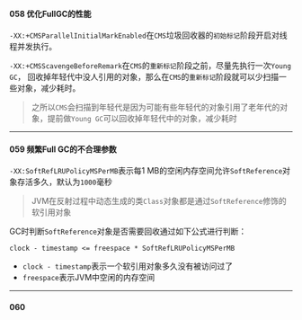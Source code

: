 #### 058 优化FullGC的性能

`-XX:+CMSParallelInitialMarkEnabled`在`CMS`垃圾回收器的`初始标记`阶段开启对线程并发执行。

`-XX:+CMSScavengeBeforeRemark`在`CMS`的`重新标记`阶段之前，尽量先执行一次`Young GC`， 回收掉年轻代中没人引用的对象，那么在`CMS`的`重新标记`阶段就可以少扫描一些对象，减少耗时。

> 之所以`CMS`会扫描到年轻代是因为可能有些年轻代的对象引用了老年代的对象，提前做`Young GC`可以回收掉年轻代中的对象，减少耗时



---



#### 059 频繁Full GC的不合理参数

`-XX:SoftRefLRUPolicyMSPerMB`表示每1 MB的空闲内存空间允许`SoftReference`对象存活多久，默认为`1000`毫秒

> JVM在反射过程中动态生成的类`Class`对象都是通过`SoftReference`修饰的软引用对象

GC时判断`SoftReference`对象是否需要回收通过如下公式进行判断：

`clock - timestamp <= freespace * SoftRefLRUPolicyMSPerMB` 

- `clock - timestamp`表示一个软引用对象多久没有被访问过了
- `freespace`表示JVM中空闲的内存空间



---



#### 060 





